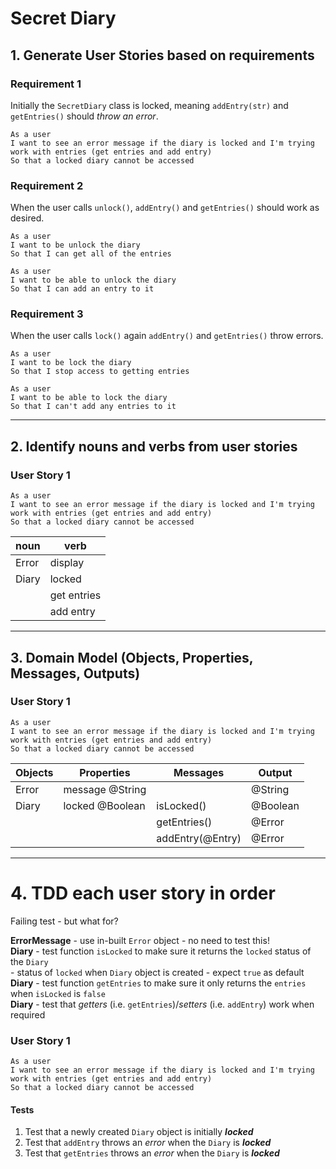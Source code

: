 # Secret Diary

## 1. Generate User Stories based on requirements

### Requirement 1

Initially the `SecretDiary` class is locked, meaning `addEntry(str)` and `getEntries()` should *throw an error*.

```
As a user
I want to see an error message if the diary is locked and I'm trying work with entries (get entries and add entry)
So that a locked diary cannot be accessed
```

### Requirement 2

When the user calls `unlock()`, `addEntry()` and `getEntries()` should work as desired.

```
As a user
I want to be unlock the diary
So that I can get all of the entries

As a user
I want to be able to unlock the diary
So that I can add an entry to it
```

### Requirement 3

When the user calls `lock()` again `addEntry()` and `getEntries()` throw errors.

```
As a user
I want to be lock the diary
So that I stop access to getting entries

As a user
I want to be able to lock the diary
So that I can't add any entries to it
```

---

## 2. Identify nouns and verbs from user stories

### User Story 1

```
As a user
I want to see an error message if the diary is locked and I'm trying work with entries (get entries and add entry)
So that a locked diary cannot be accessed
```

| noun  | verb        |
| ----- | ----------- |
| Error | display     |
| Diary | locked      |
|       | get entries |
|       | add entry   |

---

## 3. Domain Model (Objects, Properties, Messages, Outputs)

### User Story 1

```
As a user
I want to see an error message if the diary is locked and I'm trying work with entries (get entries and add entry)
So that a locked diary cannot be accessed
```

| Objects | Properties      | Messages         | Output   |
| ------- | --------------- | ---------------- | -------- |
| Error   | message @String |                  | @String  |
| Diary   | locked @Boolean | isLocked()       | @Boolean |
|         |                 | getEntries()     | @Error   |
|         |                 | addEntry(@Entry) | @Error   |

---

# 4. TDD each user story in order

Failing test - but what for?

**ErrorMessage**    - use in-built `Error` object - no need to test this!<br>
**Diary**           - test function `isLocked` to make sure it returns the `locked` status of the `Diary`<br>
                    - status of `locked` when `Diary` object is created - expect `true` as default<br>
**Diary**           - test function `getEntries` to make sure it only returns the `entries` when `isLocked` is `false`<br>
**Diary**           - test that *getters* (i.e. `getEntries`)/*setters* (i.e. `addEntry`) work when required<br>

### User Story 1

```
As a user
I want to see an error message if the diary is locked and I'm trying work with entries (get entries and add entry)
So that a locked diary cannot be accessed
```

#### Tests

1. Test that a newly created `Diary` object is initially ***locked***
2. Test that `addEntry` throws an *error* when the `Diary` is ***locked***
3. Test that `getEntries` throws an *error* when the `Diary` is ***locked***